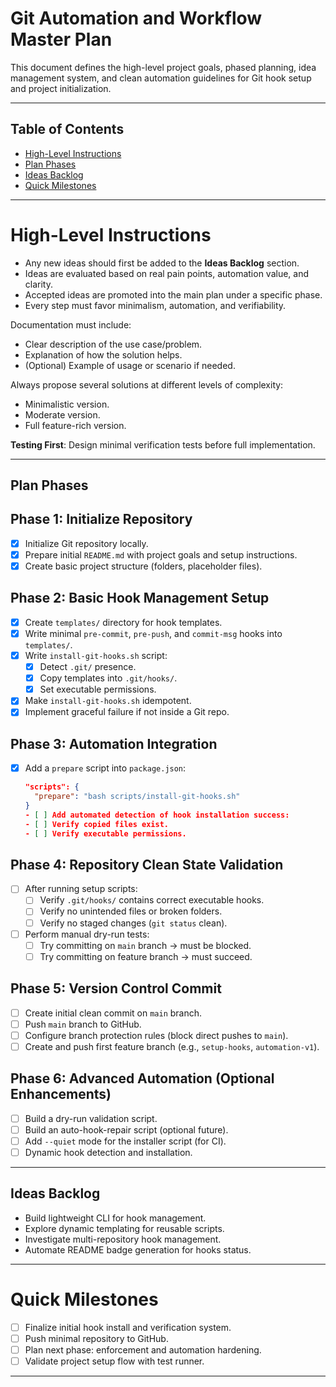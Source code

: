 # Git Automation and Workflow Master Plan

This document defines the high-level project goals, phased planning, idea management system, and clean automation guidelines for Git hook setup and project initialization.

---

## Table of Contents

- [High-Level Instructions](#high-level-instructions)
- [Plan Phases](#plan-phases)
- [Ideas Backlog](#ideas-backlog)
- [Quick Milestones](#quick-milestones)

---

# High-Level Instructions

- Any new ideas should first be added to the **Ideas Backlog** section.
- Ideas are evaluated based on real pain points, automation value, and clarity.
- Accepted ideas are promoted into the main plan under a specific phase.
- Every step must favor minimalism, automation, and verifiability.

Documentation must include:
- Clear description of the use case/problem.
- Explanation of how the solution helps.
- (Optional) Example of usage or scenario if needed.

Always propose several solutions at different levels of complexity:
- Minimalistic version.
- Moderate version.
- Full feature-rich version.

**Testing First**: Design minimal verification tests before full implementation.

---

## Plan Phases

## Phase 1: Initialize Repository

- [x] Initialize Git repository locally.
- [x] Prepare initial `README.md` with project goals and setup instructions.
- [x] Create basic project structure (folders, placeholder files).

## Phase 2: Basic Hook Management Setup

- [x] Create `templates/` directory for hook templates.
- [x] Write minimal `pre-commit`, `pre-push`, and `commit-msg` hooks into `templates/`.
- [x] Write `install-git-hooks.sh` script:
  - [x] Detect `.git/` presence.
  - [x] Copy templates into `.git/hooks/`.
  - [x] Set executable permissions.
- [x] Make `install-git-hooks.sh` idempotent.
- [x] Implement graceful failure if not inside a Git repo.

## Phase 3: Automation Integration

- [x] Add a `prepare` script into `package.json`:
  ```json
  "scripts": {
    "prepare": "bash scripts/install-git-hooks.sh"
  }
  - [ ] Add automated detection of hook installation success:
  - [ ] Verify copied files exist.
  - [ ] Verify executable permissions.

## Phase 4: Repository Clean State Validation

- [ ] After running setup scripts:
  - [ ] Verify `.git/hooks/` contains correct executable hooks.
  - [ ] Verify no unintended files or broken folders.
  - [ ] Verify no staged changes (`git status` clean).
- [ ] Perform manual dry-run tests:
  - [ ] Try committing on `main` branch → must be blocked.
  - [ ] Try committing on feature branch → must succeed.

## Phase 5: Version Control Commit

- [ ] Create initial clean commit on `main` branch.
- [ ] Push `main` branch to GitHub.
- [ ] Configure branch protection rules (block direct pushes to `main`).
- [ ] Create and push first feature branch (e.g., `setup-hooks`, `automation-v1`).

## Phase 6: Advanced Automation (Optional Enhancements)

- [ ] Build a dry-run validation script.
- [ ] Build an auto-hook-repair script (optional future).
- [ ] Add `--quiet` mode for the installer script (for CI).
- [ ] Dynamic hook detection and installation.

---

## Ideas Backlog

- Build lightweight CLI for hook management.
- Explore dynamic templating for reusable scripts.
- Investigate multi-repository hook management.
- Automate README badge generation for hooks status.

---

# Quick Milestones

- [ ] Finalize initial hook install and verification system.
- [ ] Push minimal repository to GitHub.
- [ ] Plan next phase: enforcement and automation hardening.
- [ ] Validate project setup flow with test runner.

---
